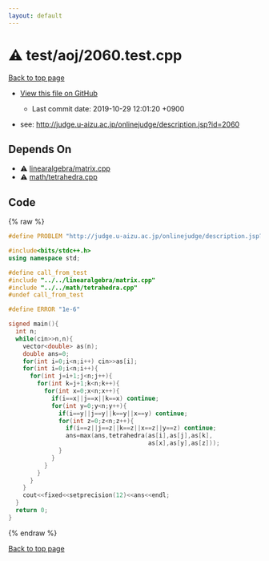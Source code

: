 ```yaml
---
layout: default
---
```


<!-- mathjax config similar to math.stackexchange -->
<script type="text/javascript" async
  src="https://cdnjs.cloudflare.com/ajax/libs/mathjax/2.7.5/MathJax.js?config=TeX-MML-AM_CHTML">
</script>
<script type="text/x-mathjax-config">
  MathJax.Hub.Config({
    TeX: { equationNumbers: { autoNumber: "AMS" }},
    tex2jax: {
      inlineMath: [ ['$','$'] ],
      processEscapes: true
    },
    "HTML-CSS": { matchFontHeight: false },
    displayAlign: "left",
    displayIndent: "2em"
  });
</script>

<script type="text/javascript" src="https://cdnjs.cloudflare.com/ajax/libs/jquery/3.4.1/jquery.min.js"></script>
<script src="https://cdn.jsdelivr.net/npm/jquery-balloon-js@1.1.2/jquery.balloon.min.js" integrity="sha256-ZEYs9VrgAeNuPvs15E39OsyOJaIkXEEt10fzxJ20+2I=" crossorigin="anonymous"></script>
<script type="text/javascript" src="../../../assets/js/copy-button.js"></script>
<link rel="stylesheet" href="../../../assets/css/copy-button.css" />


# :warning: test/aoj/2060.test.cpp
<a href="../../../index.html">Back to top page</a>

* <a href="{{ site.github.repository_url }}/blob/master/test/aoj/2060.test.cpp">View this file on GitHub</a>
    - Last commit date: 2019-10-29 12:01:20 +0900


* see: <a href="http://judge.u-aizu.ac.jp/onlinejudge/description.jsp?id=2060">http://judge.u-aizu.ac.jp/onlinejudge/description.jsp?id=2060</a>


## Depends On
* :warning: <a href="../../../library/linearalgebra/matrix.cpp.html">linearalgebra/matrix.cpp</a>
* :warning: <a href="../../../library/math/tetrahedra.cpp.html">math/tetrahedra.cpp</a>


## Code
{% raw %}
```cpp
#define PROBLEM "http://judge.u-aizu.ac.jp/onlinejudge/description.jsp?id=2060"

#include<bits/stdc++.h>
using namespace std;

#define call_from_test
#include "../../linearalgebra/matrix.cpp"
#include "../../math/tetrahedra.cpp"
#undef call_from_test

#define ERROR "1e-6"

signed main(){
  int n;
  while(cin>>n,n){
    vector<double> as(n);
    double ans=0;
    for(int i=0;i<n;i++) cin>>as[i];
    for(int i=0;i<n;i++){
      for(int j=i+1;j<n;j++){
        for(int k=j+1;k<n;k++){
          for(int x=0;x<n;x++){
            if(i==x||j==x||k==x) continue;
            for(int y=0;y<n;y++){
              if(i==y||j==y||k==y||x==y) continue;
              for(int z=0;z<n;z++){
                if(i==z||j==z||k==z||x==z||y==z) continue;
                ans=max(ans,tetrahedra(as[i],as[j],as[k],
                                       as[x],as[y],as[z]));
              }
            }
          }
        }
      }
    }
    cout<<fixed<<setprecision(12)<<ans<<endl;
  }
  return 0;
}

```
{% endraw %}

<a href="../../../index.html">Back to top page</a>

